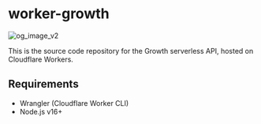 # worker-growth

![og_image_v2](https://user-images.githubusercontent.com/9079480/161362927-1e83b109-2b3c-4bba-9436-ff600cdd2c72.png)

This is the source code repository for the Growth serverless API, hosted on Cloudflare Workers.

## Requirements

- Wrangler (Cloudflare Worker CLI)
- Node.js v16+
